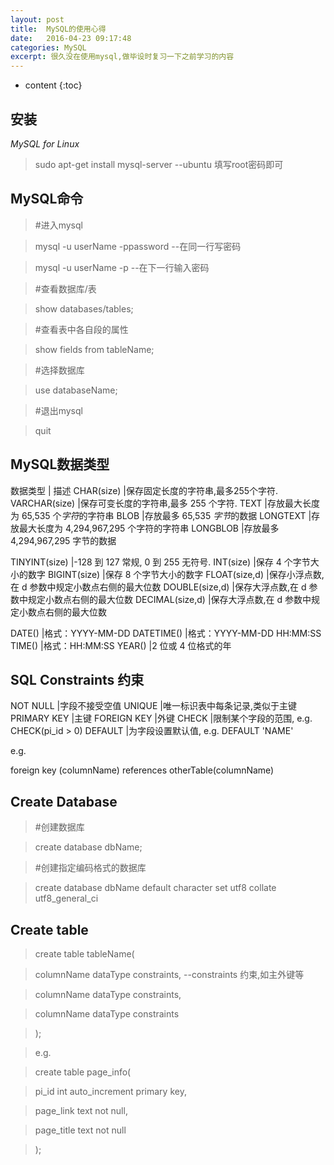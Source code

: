 ```yaml
---
layout: post
title:  MySQL的使用心得
date:   2016-04-23 09:17:48
categories: MySQL
excerpt: 很久没在使用mysql,做毕设时复习一下之前学习的内容
---
```


* content
{:toc}

## 安装

*MySQL for Linux*

>sudo apt-get install mysql-server	--ubuntu
填写root密码即可

## MySQL命令

>#进入mysql

>mysql -u userName -ppassword		--在同一行写密码

>mysql -u userName -p			--在下一行输入密码

>#查看数据库/表

>show databases/tables;

>#查看表中各自段的属性

>show fields from tableName;

>#选择数据库

>use databaseName;

>#退出mysql

>quit

## MySQL数据类型

数据类型	|	描述
CHAR(size)	|保存固定长度的字符串,最多255个字符.
VARCHAR(size)	|保存可变长度的字符串,最多 255 个字符.
TEXT		|存放最大长度为 65,535 个*字符*的字符串
BLOB		|存放最多 65,535 *字节*的数据
LONGTEXT	|存放最大长度为 4,294,967,295 个字符的字符串
LONGBLOB	|存放最多 4,294,967,295 字节的数据

TINYINT(size)	|-128 到 127 常规, 0 到 255 无符号.
INT(size)	|保存 4 个字节大小的数字
BIGINT(size)	|保存 8 个字节大小的数字
FLOAT(size,d)	|保存小浮点数,在 d 参数中规定小数点右侧的最大位数
DOUBLE(size,d)	|保存大浮点数,在 d 参数中规定小数点右侧的最大位数
DECIMAL(size,d)	|保存大浮点数,在 d 参数中规定小数点右侧的最大位数

DATE()		|格式：YYYY-MM-DD
DATETIME()	|格式：YYYY-MM-DD HH:MM:SS
TIME()		|格式：HH:MM:SS
YEAR()		|2 位或 4 位格式的年

## SQL Constraints 约束

NOT NULL	|字段不接受空值
UNIQUE		|唯一标识表中每条记录,类似于主键
PRIMARY KEY	|主键
FOREIGN KEY	|外键
CHECK		|限制某个字段的范围, e.g. CHECK(pi_id > 0)
DEFAULT		|为字段设置默认值, e.g. DEFAULT 'NAME'

e.g.

foreign key (columnName) references otherTable(columnName)

## Create Database

>#创建数据库

>create database dbName;

>#创建指定编码格式的数据库

>create database dbName default character set utf8 collate utf8_general_ci

## Create table

>create table tableName(

>columnName dataType constraints,	--constraints 约束,如主外键等

>columnName dataType constraints,

>columnName dataType constraints

>);

>e.g.

>create table page_info(

>pi_id int auto_increment primary key,

>page_link text not null,

>page_title text not null

>);
